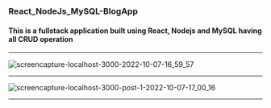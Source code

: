 ### React_NodeJs_MySQL-BlogApp
#### This is a fullstack application built using React, Nodejs and MySQL having all CRUD operation
****
![screencapture-localhost-3000-2022-10-07-16_59_57](https://user-images.githubusercontent.com/70688937/194544492-8a223fb6-4dc1-4967-a3c4-7dcae4be420c.png)
****
![screencapture-localhost-3000-post-1-2022-10-07-17_00_16](https://user-images.githubusercontent.com/70688937/194544584-550589e7-59dd-4134-8f61-d8452aa924e1.png)
****

